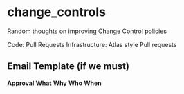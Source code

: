 # change\_controls

Random thoughts on improving Change Control policies

Code: Pull Requests Infrastructure: Atlas style Pull requests

## Email Template \(if we must\)

**Approval** **What** **Why** **Who** **When**

